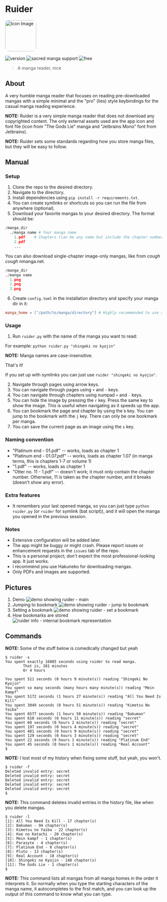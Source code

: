# Ruider

<img src="assets/icon.jpg" alt="Icon Image" style="border-radius: 10%; width: 100px; height: 100px;">

![version](https://img.shields.io/badge/version-too%20lazy%20to%20keep%20track%20of-gray?labelColor=blue&style=for-the-badge)
![sacred manga support](https://img.shields.io/badge/sacred%20manga%20support-yes-gray?labelColor=orange&style=for-the-badge)
![free](https://img.shields.io/badge/free-absolutely-gray?labelColor=green&style=for-the-badge)

> A manga reader, nice

## About

A very humble manga reader that focuses on reading pre-downloaded mangas with a simple minimal and the "pro" (lies) style keybindings for the casual manga reading experience.

**NOTE:** Ruider is a very simple manga reader that does not download any copyrighted content. The only external assets used are the app icon and font file (icon from "The Gods Lie" manga and "Jetbrains Mono" font from Jetbrains).

**NOTE:** Ruider sets some standards regarding how you store manga files, but they will be easy to follow.

## Manual

### Setup

1. Clone the repo to the desired directory.
2. Navigate to the directory.
3. Install dependencies using `pip install -r requirements.txt`.
4. You can create symlinks or shortcuts so you can run the file from anywhere (optional).
5. Download your favorite mangas to your desired directory. The format should be:
  
  ```python
  /manga_dir
    ./manga name # Your manga name
      1.pdf    # Chapters (can be any name but include the chapter number. Do not include other numbers. See Naming Convention below for more info.)
      2.pdf
      ...
  ```

  You can also download single-chapter image-only mangas, like from *cough cough* nmanga.net.

  ```python
  /manga_dir
  ./manga name
    1.png
    2.png
    3.png
  ```

6. Create `config.toml` in the installation directory and specify your manga dir in it:

  ```toml
  manga_home = ["/path/to/manga/directory"] # Highly recommended to use an absolute path
  ```

### Usage

1. Run `ruider.py` with the name of the manga you want to read:

  For example: `python ruider.py "shingeki no kyojin"`
  
  **NOTE:** Manga names are case-insensitive.

  That's it!

  If you set up with symlinks you can just use `ruider "shingeki no kyojin"`.

2. Navigate through pages using arrow keys.
3. You can navigate through pages using `+` and `-` keys.
4. You can navigate through chapters using numpad `+` and `-` keys.
5. You can hide the image by pressing the `r` key. Press the same key to show the image. This is useful when navigating as it speeds up the app.
6. You can bookmark the page and chapter by using the `b` key. You can jump to the bookmark with the `j` key. There can only be one bookmark per manga.
7. You can save the current page as an image using the `s` key.

### Naming convention

- "Platinum end - 01.pdf" -- works, loads as chapter 1
- "Platinum end - 01.07.pdf" -- works, loads as chapter 1.07 (in manga terms, this is chapters 1-7 or volume 1)
- "1.pdf" -- works, loads as chapter 1
- "Otter no. 11 - 1.pdf" -- doesn't work; it must only contain the chapter number. Otherwise, 11 is taken as the chapter number, and it breaks (doesn't show any error).

### Extra features

- It remembers your last opened manga, so you can just type `python ruider.py` (or `ruider` for symlink (bat script)), and it will open the manga you opened in the previous session.

### Notes

- Extensive configuration will be added later.
- The app might be buggy or might crash. Please report issues or enhancement requests in the `issues` tab of the repo.
- This is a personal project; don't expect the most professional-looking app. It just works.
- I recommend you use Hakuneko for downloading mangas.
- Only PDFs and images are supported.

## Pictures

1. Demo ![demo showing ruider - main](assets/demo_1.png)
2. Jumping to bookmark ![demo showing ruider - jump to bookmark](assets/demo_2.png)
3. Setting a bookmark ![demo showing ruider - set a bookmark](assets/demo_3.png)
4. How bookmarks are stored ![ruider info - internal bookmark representation](assets/demo_4.png)

## Commands

**NOTE:** Some of the stuff below is comedically changed but yeah

```shell
$ ruider -s
You spent exactly 16885 seconds using ruider to read manga.
        That is, 281 minutes
        Or 4 hours

You spent 511 seconds (0 hours 9 minute(s)) reading "Shingeki No Kyojin"
You spent so many seconds (many hours many minute(s)) reading "Mein Kampf"
You spent 5172 seconds (1 hours 27 minute(s)) reading "All You Need Is Kill"
You spent 3049 seconds (0 hours 51 minute(s)) reading "Kimetsu No Yaiba"
You spent 6577 seconds (1 hours 50 minute(s)) reading "Bakuman"
You spent 610 seconds (0 hours 11 minute(s)) reading "secret"
You spent 68 seconds (0 hours 2 minute(s)) reading "secret"
You spent 197 seconds (0 hours 4 minute(s)) reading "secret"
You spent 481 seconds (0 hours 9 minute(s)) reading "secret"
You spent 129 seconds (0 hours 3 minute(s)) reading "secret"
You spent 22 seconds (0 hours 1 minute(s)) reading "Platinum End"
You spent 45 seconds (0 hours 1 minute(s)) reading "Real Account"
$
```

**NOTE:** I lost most of my history when fixing some stuff, but yeah, you won't.

```shell
$ ruider -f
Deleted invalid entry: secret
Deleted invalid entry: secret
Deleted invalid entry: secret
Deleted invalid entry: secret
Deleted invalid entry: secret
$ 
```

**NOTE:** This command deletes invalid entries in the history file, like when you delete mangas.

```shell
$ ruider -l
[1]: All You Need Is Kill - 17 chapter(s)
[2]: Bakuman - 94 chapter(s)
[3]: Kimetsu no Yaiba - 22 chapter(s)
[4]: Koe no Katachi - 20 chapter(s)
[5]: Mein kampf - 1 chapter(s)
[6]: Parasyte - 4 chapter(s)
[7]: Platinum End - 8 chapter(s)
[8]: Pluto - 13 chapter(s)
[9]: Real Account - 10 chapter(s)
[10]: Shingeki no Kyojin - 148 chapter(s)
[11]: The Gods Lie - 1 chapter(s)
$ 
```

**NOTE:** This command lists all mangas from all manga homes in the order it interprets it. So normally when you type the starting characters of the manga name, it autocompletes to the first match, and you can look up the output of this command to know what you can type.
